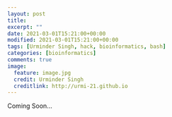 ```yaml
---
layout: post
title: 
excerpt: ""
date: 2021-03-01T15:21:00+00:00
modified: 2021-03-01T15:21:00+00:00
tags: [Urminder Singh, hack, bioinformatics, bash]
categories: [bioinformatics]
comments: true
image:
  feature: image.jpg
  credit: Urminder Singh
  creditlink: http://urmi-21.github.io
---
```


Coming Soon...
